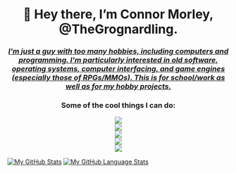 <h1 align = "center"><b>
  👋 Hey there, I’m Connor Morley, @TheGrognardling.
  </b></h1>
  <h3 align = "center"><u><i>
  I'm just a guy with too many hobbies, including computers and programming. I'm particularly interested in old software, operating systems, computer   	   interfacing, and game engines (especially those of RPGs/MMOs).
  This is for school/work as well as for my hobby projects.
  </u></i></h3>
  <h3 align = "center">
  Some of the cool things I can do:
  </h3>
<p align = "center">
  <a href="https://skillicons.dev">
    <img src="https://skillicons.dev/icons?i=powershell,bash,git,vim,latex,markdown"/>
    <br>
    <img src="https://skillicons.dev/icons?i=discord,bots,github,gitlab,stackoverflow"/> 
    <br>
    <img src="https://skillicons.dev/icons?i=html,css,js,php"/>
    <br>
    <img src="https://skillicons.dev/icons?i=python,java,c,cpp"/> 
    <br>
    <img src="https://skillicons.dev/icons?i=linux,raspberrypi,bsd"/>
  </a>
</p>
	

[![My GitHub Stats](https://github-readme-stats.vercel.app/api/?username=TheGrognardling&count_private=true&theme=tokyonight&showicons=true)]()
[![My GitHub Language Stats](https://github-readme-stats.vercel.app/api/top-langs/?username=TheGrognardling&langs_count=5&theme=tokyonight)]()
